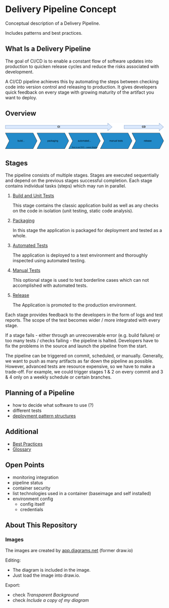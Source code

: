 # Delivery Pipeline Concept

Conceptual description of a Delivery Pipeline.

Includes patterns and best practices.

## What Is a Delivery Pipeline

The goal of CI/CD is to enable a constant flow of software updates into production to quicken release cycles and reduce the risks associated with development.

A CI/CD pipeline achieves this by automating the steps between checking code into version control and releasing to production. It gives developers quick feedback on every stage with growing maturity of the artifact you want to deploy.

## Overview

![Delivery Pipeline Overview](images/delivery-pipeline-overview.svg)

## Stages

The pipeline consists of multiple stages. Stages are executed sequentially and depend on the previous stages successful completion. Each stage contains individual tasks (steps) which may run in parallel.

1. [Build and Unit Tests](stages/01-build/README.md)

   This stage contains the classic application build as well as any checks on the code in isolation (unit testing, static code analysis).

2. [Packaging](stages/02-packaging/README.md)

   In this stage the application is packaged for deployment and tested as a whole.

3. [Automated Tests](stages/03-automated-tests/README.md)

   The application is deployed to a test environment and thoroughly inspected using automated testing.

4. [Manual Tests](stages/04-manual-tests/README.md)

   This optional stage is used to test borderline cases which can not accomplished with automated tests.

5. [Release](stages/05-release/README.md)

   The Application is promoted to the production environment.

Each stage provides feedback to the developers in the form of logs and test reports. The scope of the test becomes wider / more integrated with every stage.

If a stage fails - either through an unrecoverable error (e.g. build failure) or too many tests / checks failing - the pipeline is halted. Developers have to fix the problems in the source and launch the pipeline from the start.

The pipeline can be triggered on commit, scheduled, or manually. Generally, we want to push as many artifacts as far down the pipeline as possible. However, advanced tests are resource expensive, so we have to make a trade-off. For example, we could trigger stages 1 & 2 on every commit and 3 & 4 only on a weekly schedule or certain branches.

## Planning of a Pipeline

- how to decide what software to use (?)
- different tests
- [deployment pattern structures](deployment-pattern.md)

## Additional

- [Best Practices](best-practices.md)
- [Glossary](glossary.md)

## Open Points

- monitoring integration
- pipeline status
- container security
- list technologies used in a container (baseimage and self installed)
- environment config
  - config itself
  - credentials

## About This Repository

### Images

The images are created by [app.diagrams.net](https://app.diagrams.net/) (former draw.io)

Editing:

- The diagram is included in the image.
- Just load the image into draw.io.

Export:

- check _Transparent Background_
- check _Include a copy of my diagram_
